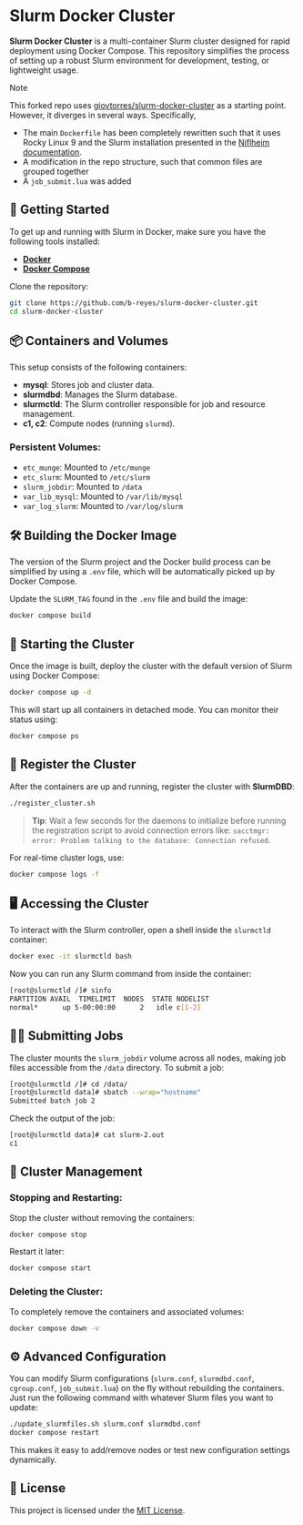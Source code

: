 # Slurm Docker Cluster

**Slurm Docker Cluster** is a multi-container Slurm cluster designed for rapid
deployment using Docker Compose. This repository simplifies the process of
setting up a robust Slurm environment for development, testing, or lightweight
usage.

> [!NOTE]  
> This forked repo uses [giovtorres/slurm-docker-cluster](https://github.com/giovtorres/slurm-docker-cluster) as 
> a starting point. However, it diverges in several ways. Specifically, 
> - The main `Dockerfile` has been completely rewritten such that it uses Rocky Linux 9 and the Slurm installation presented in the [Niflheim documentation](https://wiki.fysik.dtu.dk/Niflheim_system/Slurm_installation/#slurm-installation-and-upgrading). 
> - A modification in the repo structure, such that common files are grouped together
> - A `job_submit.lua` was added

## 🏁 Getting Started

To get up and running with Slurm in Docker, make sure you have the following tools installed:

- **[Docker](https://docs.docker.com/get-docker/)**
- **[Docker Compose](https://docs.docker.com/compose/install/)**

Clone the repository:

```bash
git clone https://github.com/b-reyes/slurm-docker-cluster.git
cd slurm-docker-cluster
```

## 📦 Containers and Volumes

This setup consists of the following containers:

- **mysql**: Stores job and cluster data.
- **slurmdbd**: Manages the Slurm database.
- **slurmctld**: The Slurm controller responsible for job and resource management.
- **c1, c2**: Compute nodes (running `slurmd`).

### Persistent Volumes:

- `etc_munge`: Mounted to `/etc/munge`
- `etc_slurm`: Mounted to `/etc/slurm`
- `slurm_jobdir`: Mounted to `/data`
- `var_lib_mysql`: Mounted to `/var/lib/mysql`
- `var_log_slurm`: Mounted to `/var/log/slurm`

## 🛠️  Building the Docker Image

The version of the Slurm project and the Docker build process can be simplified
by using a `.env` file, which will be automatically picked up by Docker Compose.

Update the `SLURM_TAG` found in the `.env` file and build
the image:

```bash
docker compose build
```

## 🚀 Starting the Cluster

Once the image is built, deploy the cluster with the default version of Slurm
using Docker Compose:

```bash
docker compose up -d
```
This will start up all containers in detached mode. You can monitor their status using:

```bash
docker compose ps
```

## 📝 Register the Cluster

After the containers are up and running, register the cluster with **SlurmDBD**:

```bash
./register_cluster.sh
```

> **Tip**: Wait a few seconds for the daemons to initialize before running the registration script to avoid connection errors like:
> `sacctmgr: error: Problem talking to the database: Connection refused`.

For real-time cluster logs, use:

```bash
docker compose logs -f
```

## 🖥️  Accessing the Cluster

To interact with the Slurm controller, open a shell inside the `slurmctld` container:

```bash
docker exec -it slurmctld bash
```

Now you can run any Slurm command from inside the container:

```bash
[root@slurmctld /]# sinfo
PARTITION AVAIL  TIMELIMIT  NODES  STATE NODELIST
normal*      up 5-00:00:00      2   idle c[1-2]
```

## 🧑‍💻 Submitting Jobs

The cluster mounts the `slurm_jobdir` volume across all nodes, making job files accessible from the `/data` directory. To submit a job:

```bash
[root@slurmctld /]# cd /data/
[root@slurmctld data]# sbatch --wrap="hostname"
Submitted batch job 2
```

Check the output of the job:

```bash
[root@slurmctld data]# cat slurm-2.out
c1
```

## 🔄 Cluster Management

### Stopping and Restarting:

Stop the cluster without removing the containers:

```bash
docker compose stop
```

Restart it later:

```bash
docker compose start
```

### Deleting the Cluster:

To completely remove the containers and associated volumes:

```bash
docker compose down -v
```

## ⚙️ Advanced Configuration

You can modify Slurm configurations (`slurm.conf`, `slurmdbd.conf`, `cgroup.conf`, `job_submit.lua`) on the fly without rebuilding the containers. Just run the 
following command with whatever Slurm files you want to update:

```bash
./update_slurmfiles.sh slurm.conf slurmdbd.conf
docker compose restart
```

This makes it easy to add/remove nodes or test new configuration settings dynamically.

## 📄 License

This project is licensed under the [MIT License](LICENSE).
